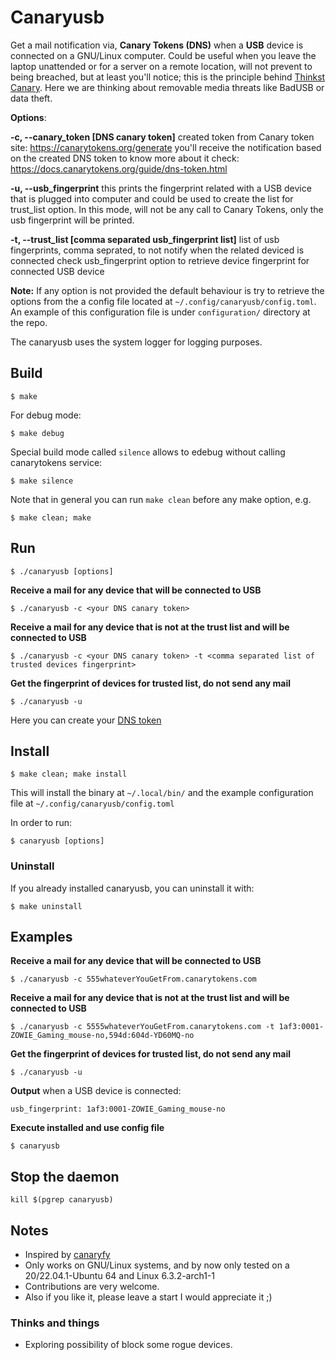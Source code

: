 # Canaryusb 

Get a mail notification via, **Canary Tokens (DNS)** when a **USB** device is connected on a GNU/Linux computer.
Could be useful when you leave the laptop unattended or for a server on a remote location, will not prevent to being 
breached, but at least you'll notice; this is the principle behind [Thinkst Canary](https://canary.tools/#why).
Here we are thinking about removable media threats like BadUSB or data theft.

**Options**:

**-c, --canary_token [DNS canary token]**
                created token from Canary token site: https://canarytokens.org/generate
                you'll receive the notification based on the created DNS token
                to know more about it check: https://docs.canarytokens.org/guide/dns-token.html

**-u, --usb_fingerprint**
                this prints the fingerprint related with a USB device that is plugged into computer
                and could be used to create the list for trust_list option.
                In this mode, will not be any call to Canary Tokens, only the usb fingerprint will be printed.

**-t, --trust_list [comma separated usb_fingerprint list]**
                list of usb fingerprints, comma seprated, to not notify when the related deviced is connected
                check usb_fingerprint option to retrieve device fingerprint for connected USB device

**Note:**
If any option is not provided the default behaviour is try to retrieve the options from the a config file located at `~/.config/canaryusb/config.toml`.
An example of this configuration file is under `configuration/` directory at the repo.

The canaryusb uses the system logger for logging purposes.

## Build

`$ make`

For debug mode:

`$ make debug`

Special build mode called `silence` allows to edebug without calling canarytokens service:

`$ make silence`

Note that in general you can run `make clean` before any make option, e.g.

`$ make clean; make`

## Run

`$ ./canaryusb [options]`

**Receive a mail for any device that will be connected to USB**

`$ ./canaryusb -c <your DNS canary token>`

**Receive a mail for any device that is not at the trust list and  will be connected to USB**

`$ ./canaryusb -c <your DNS canary token> -t <comma separated list of trusted devices fingerprint>`

**Get the fingerprint of devices for trusted list, do not send any mail**

`$ ./canaryusb -u`


Here you can create your [DNS token](https://canarytokens.org/generate)

## Install

`$ make clean; make install`

This will install the binary at `~/.local/bin/` and the example configuration file at `~/.config/canaryusb/config.toml`

In order to run:

`$ canaryusb [options]`

### Uninstall

If you already installed canaryusb, you can uninstall it with:

`$ make uninstall`

## Examples

**Receive a mail for any device that will be connected to USB**

`$ ./canaryusb -c 555whateverYouGetFrom.canarytokens.com`

**Receive a mail for any device that is not at the trust list and  will be connected to USB**

`$ ./canaryusb -c 5555whateverYouGetFrom.canarytokens.com -t 1af3:0001-ZOWIE_Gaming_mouse-no,594d:604d-YD60MQ-no`

**Get the fingerprint of devices for trusted list, do not send any mail**

`$ ./canaryusb -u`

**Output** when a USB device is connected:

`usb_fingerprint: 1af3:0001-ZOWIE_Gaming_mouse-no`

**Execute installed and use config file**

`$ canaryusb`

## Stop the daemon

`kill $(pgrep canaryusb)`

## Notes

- Inspired by [canaryfy](https://github.com/thinkst/canaryfy)
- Only works on GNU/Linux systems, and by now only tested on a 20/22.04.1-Ubuntu 64 and Linux 6.3.2-arch1-1
- Contributions are very welcome.
- Also if you like it, please leave a start I would appreciate it ;)

### Thinks and things

- Exploring possibility of block some rogue devices.

